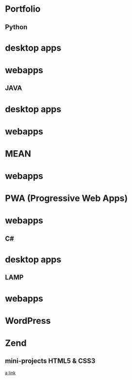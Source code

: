 # Portfolio 

## Python 
 # desktop apps
 # webapps 

## JAVA 
 # desktop apps
 # webapps 

# MEAN
 # webapps 

# PWA (Progressive Web Apps)
 # webapps 

## C#
 # desktop apps
 
## LAMP 
 # webapps
 # WordPress
 # Zend 

## mini-projects HTML5 & CSS3   
[a link](https://github.com/rickadams2/CSSmuziekSpeler)

